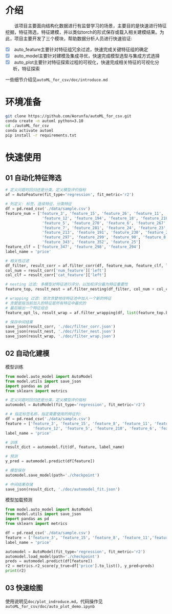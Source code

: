 # 介绍

&emsp;&emsp;该项目主要面向结构化数据进行有监督学习的场景，主要目的是快速进行特征挖掘，特征筛选，特征建模，并以类似torch的形式保存或载入相关建模结果。为此，项目主要开发了三个模块，帮助数据分析人员进行快速验证:
- [x] <input type="checkbox" disabled checked> auto_feature主要针对特征组冗余过滤，快速完成关键特征组的确定
- [x] <input type="checkbox" disabled checked> auto_model主要针对建模及集成寻优，快速完成模型选型与集成方式选择 
- [x] <input type="checkbox" disabled checked> auto_plot主要针对特征探索过程的可视化，快速完成相关特征的可视化分析，特征探索

一些细节介绍见`autoML_for_csv/doc/introduce.md`

# 环境准备
```bash
git clone https://github.com/Aorunfa/autoML_for_csv.git
conda create -n automl python=3.10
cd ./autoML_for_csv
conda activate automl
pip install -r requirements.txt
```

# 快速使用
## 01 自动化特征筛选
```python
# 定义问题时回归还是分类，定义模型评价指标
af = AutoFeature(fit_type='regression', fit_metric='r2')

# 列定义: 标签，连续特征，分类特征
df = pd.read_csv('./data/sample.csv')
feature_num = ['feature_3', 'feature_15', 'feature_26', 'feature_11',
                'feature_12', 'feature_194', 'feature_18', 'feature_210', 'feature_22',
                'feature_5', 'feature_270', 'feature_6', 'feature_267', 'feature_204',
                'feature_7', 'feature_281', 'feature_24', 'feature_23', 'feature_193',
                'feature_213', 'feature_191', 'feature_230', 'feature_250',
                'feature_297', 'feature_299', 'feature_90', 'feature_8', 'feature_188',
                'feature_343', 'feature_352', 'feature_25']
feature_clf = ['feature_347', 'feature_298', 'feature_294']
label_name = 'price'

# 相关性过滤
df_filter, result_corr = af.filter_corr(df, feature_num, feature_clf, label_name)
col_num = result_corr['num_feature']['left']
col_clf = result_corr['cat_feature']['left']

# nesting 过滤: 多模型对特征进行评分，以加权评分最为特征重要性
feature_top, result_nest = af.filter_nesting(df_filter, col_num + col_clf, label_name)

# wrapping 过滤: 依次贪婪地往特征池中加入一个新的特征
# 贪婪是指当前加入的特征是所有特征中最优的
# 最后输出一个特征组合
feature_opt_ls, result_wrap = af.filter_wrapping(df, list(feature_top.keys()), 'price', base_model='cart')

# 保存中间结果
save_json(result_corr, './doc/filter_corr.json')
save_json(result_nest, './doc/filter_nest.json')
save_json(result_wrap, './doc/filter_wrap.json')
```

## 02 自动化建模
模型训练
```python
from model.auto_model import AutoModel
from model.utils import save_json
import pandas as pd
from sklearn import metrics

# 定义问题时回归还是分类，定义模型评价指标
automodel = AutoModel(fit_type='regression', fit_metric='r2')

# # 指定标签名称，指定需要使用的特征列:
df = pd.read_csv('./data/sample.csv')
feature = ['feature_3', 'feature_15', 'feature_8', 'feature_11', 'feature_25', 
            'feature_12', 'feature_5', 'feature_210', 'feature_6', 'feature_22'] 
label_name = 'price'

# 训练
result_dict = automodel.fit(df, feature, label_name)

# 预测
y_pred = automodel.predict(df[feature])

# 模型保存
automodel.save_model(path='./checkpoint')

# 中间结果存储
save_json(result_dict, './doc/automodel_fit.json')
```

模型加载预测
```python
from model.auto_model import AutoModel
from model.utils import save_json
import pandas as pd
from sklearn import metrics

df = pd.read_csv('./data/sample.csv')
feature = ['feature_3', 'feature_15', 'feature_8', 'feature_11','feature_25', 'feature_12', 'feature_5', 'feature_210', 'feature_6', 'feature_22'] 
label_name = 'price'

automodel = AutoModel(fit_type='regression', fit_metric='r2')
automodel.load_model(path='./checkpoint')
preds = automodel.predict(df[feature])
r2 = metrics.r2_score(y_true=df['price'].to_list(), y_pred=preds)
print(r2)
```

## 03 快速绘图
使用说明见`doc/plot_indroduce.md`，代码操作见`autoML_for_csv/doc/auto_plot_demo.ipynb`

